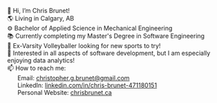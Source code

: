 👋 Hi, I’m Chris Brunet!\
🌎 Living in Calgary, AB\
⚙️ Bachelor of Applied Science in Mechanical Engineering\
📚 Currently completing my Master's Degree in Software Engineering\
🏐 Ex-Varsity Volleyballer looking for new sports to try!\
👀 Interested in all aspects of software development, but I am especially enjoying data analytics!\
📫 How to reach me:\
&nbsp;&nbsp;&nbsp;&nbsp;&nbsp;&nbsp;Email: christopher.g.brunet@gmail.com \
&nbsp;&nbsp;&nbsp;&nbsp;&nbsp;&nbsp;LinkedIn: [linkedin.com/in/chris-brunet-471180151](https://www.linkedin.com/in/chris-brunet-471180151/) \
&nbsp;&nbsp;&nbsp;&nbsp;&nbsp;&nbsp;Personal Website: [chrisbrunet.ca](https://chrisbrunet.ca)
